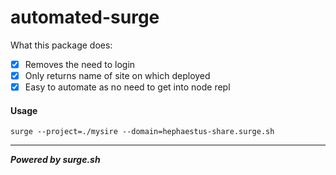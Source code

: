 # automated-surge

What this package does:

- [x] Removes the need to login
- [x] Only returns name of site on which deployed
- [x] Easy to automate as no need to get into node repl

#### Usage

`surge --project=./mysire --domain=hephaestus-share.surge.sh`

---

**_Powered by surge.sh_**
